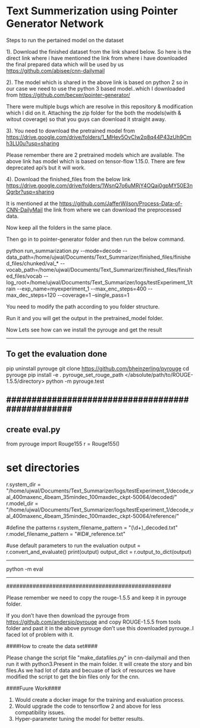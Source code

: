 # Text Summerization using Pointer Generator Network

Steps to run the pertained model on the dataset

1). Download the finished dataset from the link shared below.
    So here is the direct link where i have mentioned the link from where i have downloaded the final prepared data which will be used by us https://github.com/abisee/cnn-dailymail

2). The model which is shared in the above link is based on python 2 so in our case we need to use the python 3 based model..which I downloaded from https://github.com/becxer/pointer-generator/

There were multiple bugs which are resolve in this repository & modification which I did on it. Attaching the zip folder for the both the models(with & witout coverage) so that you guys can download it straight away.

3). You need to download the pretrained model from
https://drive.google.com/drive/folders/1_MHev5OvCIw2q8q44P43zUh9Cmh3LU0u?usp=sharing

Please remember there are 2 pretrained models which are available. The above link has model which is based on tensor-flow 1.15.0. There are few deprecated api’s but it will work.

4). Download the finished_files from the below link 
https://drive.google.com/drive/folders/1WsnQ7o6uMRjY4OQai0gpMY50E3nQgrbr?usp=sharing

It is mentioned at the https://github.com/JafferWilson/Process-Data-of-CNN-DailyMail the link from where we can download the preprocessed data.

Now keep all the folders in the same place.

Then go in to pointer-generator folder and then run the below command.

python run_summarization.py --mode=decode 
--data_path=/home/ujwal/Documents/Text_Summarizer/finished_files/finished_files/chunked/val_* 
--vocab_path=/home/ujwal/Documents/Text_Summarizer/finished_files/finished_files/vocab 
--log_root=/home/ujwal/Documents/Text_Summarizer/logs/testExperiment_1/train 
--exp_name=myexperiment_1 --max_enc_steps=400 --max_dec_steps=120 --coverage=1 –single_pass=1

You need to modify the path according to you folder structure.

Run it and you will get the output in the pretrained_model folder.

Now Lets see how can we install the pyrouge and get the result


----------------------------
To get the evaluation done
----------------------------

pip uninstall pyrouge
git clone https://github.com/bheinzerling/pyrouge
cd pyrouge
pip install -e .
pyrouge_set_rouge_path </absolute/path/to/ROUGE-1.5.5/directory>
python -m pyrouge.test

#################################################
----------------
create eval.py
----------------

from pyrouge import Rouge155
r = Rouge155()
# set directories
r.system_dir = "/home/ujwal/Documents/Text_Summarizer/logs/testExperiment_1/decode_val_400maxenc_4beam_35mindec_100maxdec_ckpt-50064/decoded/"
r.model_dir = "/home/ujwal/Documents/Text_Summarizer/logs/testExperiment_1/decode_val_400maxenc_4beam_35mindec_100maxdec_ckpt-50064/reference/"

#define the patterns
r.system_filename_pattern = "(\d+)_decoded.txt"
r.model_filename_pattern = "#ID#_reference.txt"

#use default parameters to run the evaluation
output = r.convert_and_evaluate()
print(output)
output_dict = r.output_to_dict(output)
______________
python -m eval
______________

##################################################

Please remember we need to copy the rouge-1.5.5 and keep it in pyrouge folder.

If you don’t have then download the pyrouge from https://github.com/andersjo/pyrouge and copy ROUGE-1.5.5 from tools folder and past it in the above pyrouge don’t use this downloaded pyrouge..I faced lot of problem with it.


####How to create the data set####

Please change the script file "make_datafiles.py" in cnn-dailymail and then run it with python3.Present in the main folder.
It will create the story and bin files.As we had lot of data and becuase of lack of resources we have modified the script to get the bin files only for the cnn.

####Fuure Work####
1) Would create a docker image for the training and evaluation process.
2) Would upgrade the code to tensorflow 2 and above for less compatibility issues.
3) Hyper-parameter tuning the model for better results.

